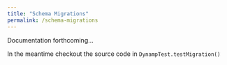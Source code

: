 ```yaml
---
title: "Schema Migrations"
permalink: /schema-migrations
---
```


Documentation forthcoming...

In the meantime checkout the source code in `DynampTest.testMigration()`

